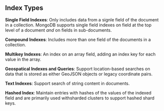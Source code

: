 Index Types
----

**Single Field Indexes**: Only includes data from a signle field of the document in a collection. MongoDB supports single field indexes on field at the top level of a document _and_ on fields in sub-documents.

**Compound Indexes**: Includes more than one field of the documents in a collection.

**Multikey Indexes**: An index on an array field, adding an index key for each value in the array.

**Geospatical Indexes and Queries**: Support location-based searches on data that is stored as either GeoJSON objects or legacy coordinate pairs. 

**Text Indexes**: Support search of string content in documents.

**Hashed Index**: Maintain entries with hashes of the values of the indexed field and are primarily used withsharded clusters to support hashed shard keys.
